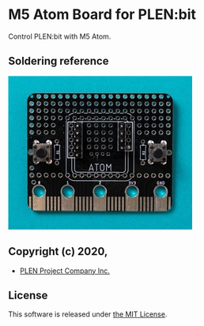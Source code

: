 # M5 Atom Board for PLEN:bit

Control PLEN:bit with M5 Atom.

## Soldering reference

<img src="./.assets/atom_board.jpg">


## Copyright (c) 2020,
- [PLEN Project Company Inc.](https://plen.jp)

## License
This software is released under [the MIT License](http://opensource.org/licenses/mit-license.php).

